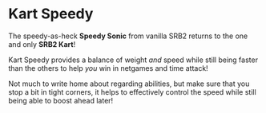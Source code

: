 # Kart Speedy
The speedy-as-heck **Speedy Sonic** from vanilla SRB2 returns to the one and only **SRB2 Kart**!

Kart Speedy provides a balance of weight *and* speed while still being faster than the others to help *you* win in netgames and time attack!

Not much to write home about regarding abilities, but make sure that you stop a bit in tight corners, it helps to effectively control the speed while still being able to boost ahead later!
